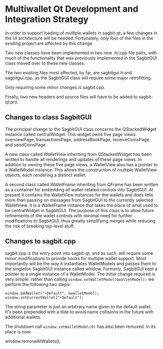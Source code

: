 Multiwallet Qt Development and Integration Strategy
===================================================

In order to support loading of multiple wallets in sagbit-qt, a few changes in the UI architecture will be needed.
Fortunately, only four of the files in the existing project are affected by this change.

Two new classes have been implemented in two new .h/.cpp file pairs, with much of the functionality that was previously
implemented in the SagbitGUI class moved over to these new classes.

The two existing files most affected, by far, are sagbitgui.h and sagbitgui.cpp, as the SagbitGUI class will require
some major retrofitting.

Only requiring some minor changes is sagbit.cpp.

Finally, two new headers and source files will have to be added to sagbit-qt.pro.

Changes to class SagbitGUI
---------------------------
The principal change to the SagbitGUI class concerns the QStackedWidget instance called centralWidget.
This widget owns five page views: overviewPage, transactionsPage, addressBookPage, receiveCoinsPage, and sendCoinsPage.

A new class called *WalletView* inheriting from QStackedWidget has been written to handle all renderings and updates of
these page views. In addition to owning these five page views, a WalletView also has a pointer to a WalletModel instance.
This allows the construction of multiple WalletView objects, each rendering a distinct wallet.

A second class called *WalletFrame* inheriting from QFrame has been written as a container for embedding all wallet-related
controls into SagbitGUI. At present it contains the WalletView instances for the wallets and does little more than passing on messages
from SagbitGUI to the currently selected WalletView. It is a WalletFrame instance
that takes the place of what used to be centralWidget in SagbitGUI. The purpose of this class is to allow future
refinements of the wallet controls with minimal need for further modifications to SagbitGUI, thus greatly simplifying
merges while reducing the risk of breaking top-level stuff.

Changes to sagbit.cpp
----------------------
sagbit.cpp is the entry point into sagbit-qt, and as such, will require some minor modifications to provide hooks for
multiple wallet support. Most importantly will be the way it instantiates WalletModels and passes them to the
singleton SagbitGUI instance called window. Formerly, SagbitGUI kept a pointer to a single instance of a WalletModel.
The initial change required is very simple: rather than calling `window.setWalletModel(&walletModel);` we perform the
following two steps:

	window.addWallet("~Default", &walletModel);
	window.setCurrentWallet("~Default");

The string parameter is just an arbitrary name given to the default wallet. It's been prepended with a tilde to avoid name collisions in the future with additional wallets.

The shutdown call `window.setWalletModel(0)` has also been removed. In its place is now:

window.removeAllWallets();
